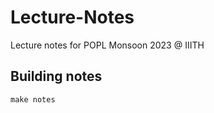 # Lecture-Notes

Lecture notes for POPL Monsoon 2023 @ IIITH

## Building notes

```
make notes
```
